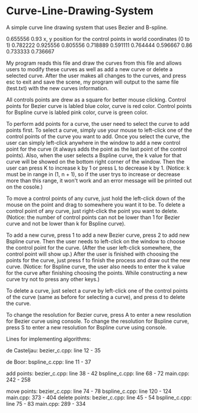 # Curve-Line-Drawing-System
A simple curve line drawing system that uses Bezier and B-spline.


0.655556 0.93         x, y position for the control points in world coordinates (0 to 1)
0.782222 0.925556
0.805556 0.718889
0.591111 0.764444
0.596667 0.86
0.733333 0.736667

My program reads this file and draw the curves from this file and allows users to modify
these curves as well as add a new curve or delete a selected curve. After the user makes all
changes to the curves, and press esc to exit and save the scene, my program will output to
the same file (test.txt) with the new curves information.

All controls points are drew as a square for better mouse clicking.
Control points for Bezier curve is labled blue color, curve is red color.
Control points for Bspline curve is labled pink color, curve is green color.

To perform add points for a curve, the user need to select the curve to add points first.
To select a curve, simply use your mouse to left-click one of the control points of the 
curve you want to add. Once you select the curve, the user can simply left-click anywhere
in the window to add a new control point for the curve (it always adds the point as the last
point of the control points). Also, when the user selects a Bspline curve, the k value for that 
curve will be showed on the bottom right corner of the window. Then the user can press K to
increase k by 1 or press L to decrease k by 1. (Notice: k must be in range in (1, n + 1), so
if the user trys to increase or decrease more than this range, it won't work and an error message
will be printed out on the cosole.)

To move a control points of any curve, just hold the left-click down of the mouse on the point and
drag to somewhere you want it to be. To delete a control point of any curve, just right-click the point
you want to delete. (Notice: the number of control points can not be lower than 1 for Bezier curve
and not be lower than k for Bspline curve).

To add a new curve, press 1 to add a new Bezier curve, press 2 to add new Bspline curve. Then the user
needs to left-click on the window to choose the control point for the curve. (After the user left-click
somewhere, the control point will show up.) After the user is finished with choosing the points for the
curve, just press f to finish the process and draw out the new curve. (Notice: for Bspline curve, the user
also needs to enter the k value for the curve after finishing choosing the points. While constructing a new
curve try not to press any other keys.)

To delete a curve, just select a curve by left-click one of the control points of the curve (same as before 
for selecting a curve), and press d to delete the curve.

To change the resolution for Bezier curve, press A to enter a new resolution for Bezier curve using console.
To change the resolution for Bspline curve, press S to enter a new resolution for Bspline curve using console.

Lines for implementing algorithms:

de Casteljau: 
	bezier_c.cpp: line 12 - 35

de Boor:
	bspline_c.cpp: line 11 - 37

add points:
	bezier_c.cpp: line 38 - 42
	bspline_c.cpp: line 68 - 72
	main.cpp: 242 - 258

move points:
	bezier_c.cpp: line 74 - 78
	bspline_c.cpp: line 120 - 124
	main.cpp: 373 - 404
delete points:
	bezier_c.cpp: line 45 - 54
	bspline_c.cpp: line 75 - 83
	main.cpp: 289 - 334
